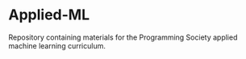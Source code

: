# Applied-ML
Repository containing materials for the Programming Society applied machine learning curriculum.
